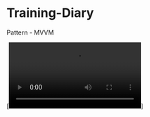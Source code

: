 # Training-Diary

Pattern - MVVM

[![Watch the video](https://user-images.githubusercontent.com/103181230/194103209-a1328769-3392-4135-a84d-7930680e5566.mp4)]


